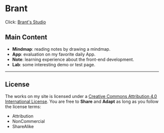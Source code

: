 # Brant
Click: [Brant's Studio](http://7brant.me)
## Main Content
- **Mindmap**: reading notes by drawing a mindmap.  
- **App**: evaluation on my favorite daily App.
- **Note**: learning experience about the front-end development.
- **Lab**: some interesting demo or test page.
***
## License
The works on my site is licensed under a [Creative Commons Attribution 4.0 International License](http://creativecommons.org/licenses/by-nc-sa/4.0/).
You are free to **Share** and **Adapt** as long as you follow the license terms:
- Attribution
- NonCommercial
- ShareAlike
